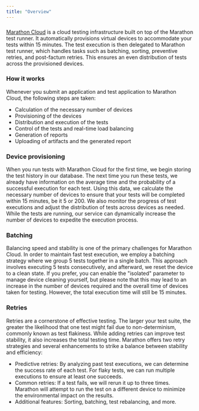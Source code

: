```yaml
---
title: "Overview"
---
```


### 
[Marathon Cloud](https://cloud.marathonlabs.io) is a cloud testing infrastructure built on top of the Marathon test runner. 
It automatically provisions virtual devices to accommodate your tests within 15 minutes. 
The test execution is then delegated to Marathon test runner, which handles tasks such as batching, sorting, preventive retries, and post-factum retries. 
This ensures an even distribution of tests across the provisioned devices.

### How it works
Whenever you submit an application and test application to Marathon Cloud, the following steps are taken:
- Calculation of the necessary number of devices
- Provisioning of the devices
- Distribution and execution of the tests
- Control of the tests and real-time load balancing
- Generation of reports
- Uploading of artifacts and the generated report


### Device provisioning

When you run tests with Marathon Cloud for the first time, we begin storing the test history in our database. 
The next time you run these tests, we already have information on the average time and the probability of a successful execution for each test. 
Using this data, we calculate the necessary number of devices to ensure that your tests will be completed within 15 minutes, be it 5 or 200.
We also monitor the progress of test executions and adjust the distribution of tests across devices as needed. 
While the tests are running, our service can dynamically increase the number of devices to expedite the execution process.

### Batching

Balancing speed and stability is one of the primary challenges for Marathon Cloud. 
In order to maintain fast test execution, we employ a batching strategy where we group 5 tests together in a single batch. 
This approach involves executing 5 tests consecutively, and afterward, we reset the device to a clean state. 
If you prefer, you can enable the "isolated" parameter to manage device cleaning yourself, 
but please note that this may lead to an increase in the number of devices required and the overall time of devices taken for testing. 
However, the total execution time will still be 15 minutes.

### Retries
Retries are a cornerstone of effective testing. The larger your test suite, the greater the likelihood that one test might fail due to non-determinism, commonly known as test flakiness. While adding retries can improve test stability, it also increases the total testing time.
Marathon offers two retry strategies and several enhancements to strike a balance between stability and efficiency:
- Predictive retries: By analyzing past test executions, we can determine the success rate of each test. For flaky tests, we can run multiple executions to ensure at least one succeeds.
- Common retries: If a test fails, we will rerun it up to three times. Marathon will attempt to run the test on a different device to minimize the environmental impact on the results.
- Additional features: Sorting, batching, test rebalancing, and more.









